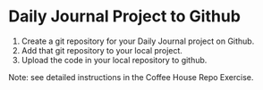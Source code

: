 # Daily Journal Project to Github

1. Create a git repository for your Daily Journal project on Github.
2. Add that git repository to your local project.
3. Upload the code in your local repository to github.

Note: see detailed instructions in the Coffee House Repo Exercise.
